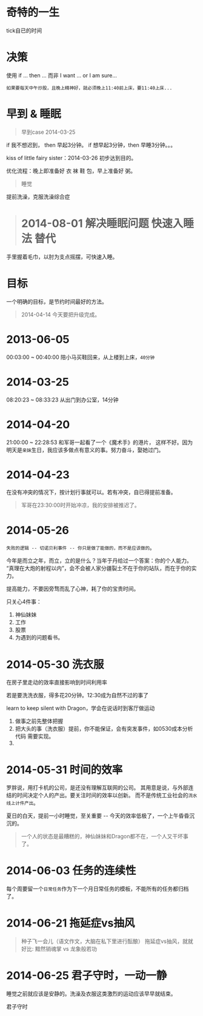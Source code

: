 # 奇特的一生

  tick自已的时间

# 决策

  使用 if ... then ...
  而非 I want ...  or  I am sure... 

  `如果要每天中午炒股，且晚上精神好，就必须晚上11:40前上床，要11:40上床...`

# 早到 & 睡眠

  > 早到case 2014-03-25

  if 我不想迟到， then 早起3分钟。
  if 想早起3分钟，then 早睡3分钟。。。

  kiss of little fairy sister：2014-03-26 初步达到目的。

  优化流程：晚上即准备好 衣 袜 鞋 包，早上准备好 粥。

  > 睡觉

  提前洗澡，克服洗澡综合症

  > # 2014-08-01 解决睡眠问题 快速入睡法 替代

  手里握着毛巾，以肘为支点摇摆，可快速入睡。

# 目标

  一个明确的目标，是节约时间最好的方法。

  > 2014-04-14 今天要把升级完成。

# 2013-06-05

  00:03:00 ~ 00:40:00 陪小马买鞋回来，从上楼到上床，`40分钟`

# 2014-03-25

  08:20:23 ~ 08:33:23 从出门到办公室，14分钟

# 2014-04-20

  21:00:00 ~ 22:28:53 和军哥一起看了一个《魔术手》的港片，
  这样不好。因为明天是`亲妹`生日，我应该多做点有意义的事。努力奋斗，娶她过门。

# 2014-04-23

  在没有冲突的情况下，按计划行事就可以。若有冲突，自已得提前准备。
  > 军哥在23:30:00时开始冲凉，我的安排被推迟了。

# 2014-05-26

  `失败的逻辑 -- 切诺贝利事件 -- 你只是做了能做的，而不是应该做的`。

  今年是而立之年，而立，立的是什么？当年于丹给过一个答案：你的个人能力。
  “真理在大炮的射程以内”，会不会被人家分疆裂土不在于你的站队，而在于你的实力。

  提高能力，不要因旁骛而乱了心神，耗了你的宝贵时间。

  只关心4件事：
  1. 神仙妹妹
  2. 工作
  3. 股票
  4. 为遇到的问题看书。


# 2014-05-30 洗衣服

  在房子里走动的效率直接影响到时间利用率

  若是要洗洗衣服，得多花20分钟。12:30成为自然不过的事了 

  learn to keep silent with Dragon，学会在说话时到客厅做运动

  1. 做事之前先整体把握
  2. 把大头的事（洗衣服）提前，你不能保证，会有突发事件，如0530成本分析代码
     需要实现。
  3. 

# 2014-05-31 时间的效率

  罗胖说，用打卡机的公司，是还没有理解互联网的公司。
  其用意是说，与外部连结的时间决定个人的产出。要关注时间的效率以创新。
  而不是传统工业社会的`流水线上计件产出`。

  夏日的白天，提前一小时睡觉，至关重要 
  -- 今天的效率低极了，一个上午昏昏沉沉的。

  > 一个人的状态是最糟糕的，神仙妹妹和Dragon都不在，一个人又干坏事了。

# 2014-06-03 任务的连续性

  每个周要留一个`日常任务`作为下一个月日常任务的模板，不能所有的任务都归档了。


# 2014-06-21 拖延症vs抽风

  > 种子飞一会儿（语文作文，大脑在私下里进行酝酿）
    拖延症vs抽风，就就好比: 黯然销魂掌 vs 龙象般若功

# 2014-06-25 君子守时，一动一静

  睡觉之前就应该是安静的。洗澡及衣服这类激烈的运动应该早早就结束。

  君子守时

